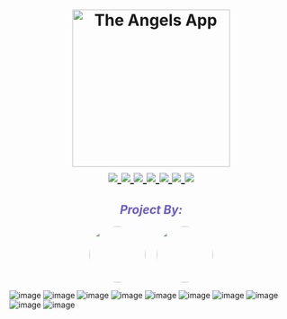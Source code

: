 <h1 align="center">
    <picture>
      <img height="280" alt="The Angels App" src="https://i.imagesup.co/images2/6174487873902d7c583a9a71f78c3c7a99e5b6be.png">
    </picture>
  </a>
  <br>
  
  <a href="https://github.com/theAngelsAPP/TheAngels-MobileApp">
    <img src="https://img.shields.io/badge/Mobile%20App%20Development-6A5ACD?style=flat-square">
  </a>
  
  <a href="https://github.com/theAngelsAPP/TheAngels-MobileApp">
    <img src="https://img.shields.io/badge/Java-FF4500?style=flat-square&logo=java&logoColor=white">
  </a>
  <a href="https://github.com/theAngelsAPP/TheAngels-MobileApp">
    <img src="https://img.shields.io/github/repo-size/theAngelsAPP/TheAngels-MobileApp?color=20B2AA&style=flat-square">
  </a>
  <a href="https://github.com/theAngelsAPP/TheAngels-MobileApp/commits/main">
    <img src="https://img.shields.io/github/commit-activity/m/theAngelsAPP/TheAngels-MobileApp?color=DC143C&style=flat-square">
  </a>
  <a href="https://github.com/theAngelsAPP/TheAngels-MobileApp/commits/main">
    <img src="https://img.shields.io/github/last-commit/theAngelsAPP/TheAngels-MobileApp?color=FFA500&style=flat-square">
  </a>
  <a href="https://github.com/theAngelsAPP/TheAngels-MobileApp/issues">
    <img src="https://img.shields.io/github/issues/theAngelsAPP/TheAngels-MobileApp?color=32CD32&style=flat-square">
  </a>
  <a href="https://github.com/theAngelsAPP/TheAngels-MobileApp/issues?q=is%3Aissue+is%3Aclosed">
    <img src="https://img.shields.io/github/issues-closed/theAngelsAPP/TheAngels-MobileApp?color=1E90FF&style=flat-square">
  </a>
</h1>
<h2 align="center" style="color:#6A5ACD; font-style:italic;">Project By:</h2>
<div align="center" style="display:flex; justify-content:center; gap:20px;">
  <a href="https://www.linkedin.com/in/omergamliel/" target="_blank">
    <img src="https://i.imagesup.co/images2/5c1437683cdc548d425031598edf9b7cf7f1da22.png" style="width:100px; height:100px; border-radius:50%;" />
</a>
  <a href="https://www.linkedin.com/in/batel-gofleyzer-0a7a45206/" target="_blank">
    <img src="https://i.imagesup.co/images2/ac78807b55790ba5fb1d5675e15acc60db939932.png" style="width:100px; height:100px; border-radius:50%;" />
  </a>
</div>

![image](https://github.com/user-attachments/assets/5647d956-3f0e-4fec-b12e-82dd0a4cbc0d)
![image](https://github.com/user-attachments/assets/65ac0044-e1ac-4ad4-b3d3-163409d2195e)
![image](https://github.com/user-attachments/assets/9255fd64-b6d5-477e-88b9-0e9423b938fa)
![image](https://github.com/user-attachments/assets/99ebb460-819c-435f-b2f5-04319c10f0cc)
![image](https://github.com/user-attachments/assets/ffb2b58e-47a3-4023-bb29-babab46e11a8)
![image](https://github.com/user-attachments/assets/bc8a5a22-55fa-4b01-9ec4-ad47a8387d7f)
![image](https://github.com/user-attachments/assets/ff21b49a-a8a1-4592-9d69-d82292277bc7)
![image](https://github.com/user-attachments/assets/a34d6daa-25b0-41f4-bfec-2c41daa8d01a)
![image](https://github.com/user-attachments/assets/5ec8469b-aae3-4460-90a0-0876a71a388e)
![image](https://github.com/user-attachments/assets/97acd862-3010-4e02-9860-923b84ddf52d)
